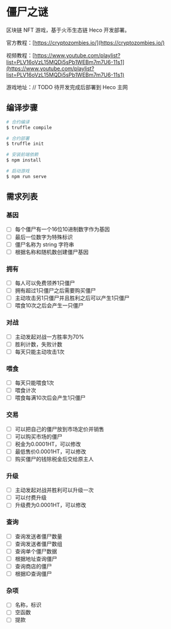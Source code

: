 # 僵尸之谜

区块链 NFT 游戏，基于火币生态链 Heco 开发部署。

官方教程：[https://cryptozombies.io/](https://cryptozombies.io/)

视频教程：[https://www.youtube.com/playlist?list=PLV16oVzL15MQDi5sPb1WEBm7m7U6-11s1](https://www.youtube.com/playlist?list=PLV16oVzL15MQDi5sPb1WEBm7m7U6-11s1)

游戏地址：// TODO 待开发完成后部署到 Heco 主网

## 编译步骤

```sh
# 合约编译
$ truffle compile

# 合约部署
$ truffle init

# 安装前端依赖
$ npm install

# 启动游戏
$ npm run serve
```

## 需求列表

### 基因

- [ ] 每个僵尸有一个16位10进制数字作为基因
- [ ] 最后一位数字为特殊标识
- [ ] 僵尸名称为 string 字符串
- [ ] 根据名称和随机数创建僵尸基因

### 拥有

- [ ] 每人可以免费领养1只僵尸
- [ ] 拥有超过1只僵尸之后需要购买僵尸
- [ ] 主动攻击另1只僵尸并且胜利之后可以产生1只僵尸
- [ ] 喂食10次之后会产生一只僵尸

### 对战

- [ ] 主动发起对战一方胜率为70%
- [ ] 胜利计数，失败计数
- [ ] 每天只能主动攻击1次

### 喂食

- [ ] 每天只能喂食1次
- [ ] 喂食计次
- [ ] 喂食每满10次后会产生1只僵尸

### 交易

- [ ] 可以把自己的僵尸放到市场定价并销售
- [ ] 可以购买市场的僵尸
- [ ] 税金为0.0001HT，可以修改
- [ ] 最低售价0.0001HT，可以修改
- [ ] 购买僵尸的钱除税金后交给原主人

### 升级

- [ ] 主动发起对战并胜利可以升级一次
- [ ] 可以付费升级
- [ ] 升级费为0.0001HT，可以修改

### 查询

- [ ] 查询发送者僵尸数量
- [ ] 查询发送者僵尸数组
- [ ] 查询单个僵尸数据
- [ ] 根据地址查询僵尸
- [ ] 查询商店的僵尸
- [ ] 根据ID查询僵尸

### 杂项

- [ ] 名称，标识
- [ ] 空函数
- [ ] 提款